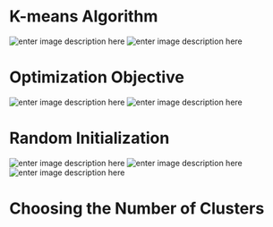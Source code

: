 # K-means Algorithm
![enter image description here](https://lh3.googleusercontent.com/_f7EE8v7xYKoqtWKcIVauVegELvlZmBjZy0RENlWfn0abNnamdZEo1sdRtxqHHJBDStV8PAn6xc)
![enter image description here](https://lh3.googleusercontent.com/yElVl1L47vUld_h7v5-xcD1Uu_eeZF2iu1mG4240ZRTMzda26QU8j7CLI23ATwDqaT9B7GyJzlg)

# Optimization Objective

![enter image description here](https://lh3.googleusercontent.com/K2KxaDHs78a-R59EjP9mWN-6K4gwLWN-rUDgVkbA3gV2afBJEd1vd3GWv6ortrqKzn2wyGBY7sA)
![enter image description here](https://lh3.googleusercontent.com/N2O2cDpxlIqHfFyZWDLFnQ04-72iX6LFyhOQTF6V4goVcMRLSUT9aXwcOLt0FeaBoxoM6Glieds)

# Random Initialization
![enter image description here](https://lh3.googleusercontent.com/qlI3FnNjNM2Tm-Te6iwF6v6l2ZxToOzQDFL2nNnJ234a1uZtEYSf7LNPBRJX9Qqigl3xMqfz4f0)
![enter image description here](https://lh3.googleusercontent.com/0TgPlCArgBU7I7UxPt2CoW-CxCwFFNZXYtKjdcEiBRMYyMdfz4IPPaYYdE8nXWVOZrHOZEAW4UE)
![enter image description here](https://lh3.googleusercontent.com/TB4Apw3OVuUitOzL5GU6NVu6ju5zdJLMdJjxTNu0GZrsDKhynTKywxp9c-fWQlMG6iJP-un83Jo)

# Choosing the Number of Clusters

<!--stackedit_data:
eyJoaXN0b3J5IjpbLTQ4ODkyNDMwNywtNDYzODc2OTkzLDIxMj
MyMDk1NDJdfQ==
-->